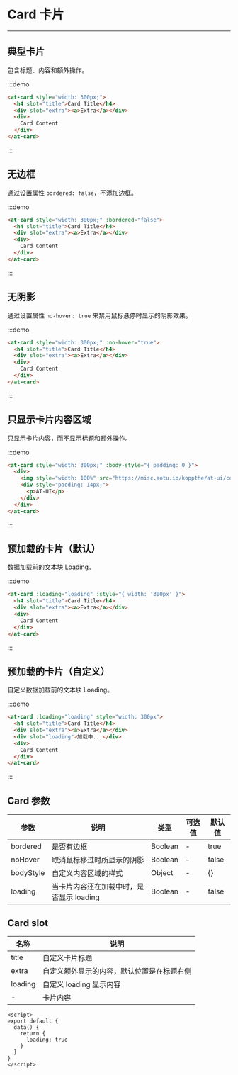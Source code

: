 
# Card 卡片

---

## 典型卡片

包含标题、内容和额外操作。

:::demo
```html
<at-card style="width: 300px;">
  <h4 slot="title">Card Title</h4>
  <div slot="extra"><a>Extra</a></div>
  <div>
    Card Content
  </div>
</at-card>
```
:::

## 无边框

通过设置属性 `bordered: false`，不添加边框。

:::demo
```html
<at-card style="width: 300px;" :bordered="false">
  <h4 slot="title">Card Title</h4>
  <div slot="extra"><a>Extra</a></div>
  <div>
    Card Content
  </div>
</at-card>
```
:::

## 无阴影
通过设置属性 `no-hover: true` 来禁用鼠标悬停时显示的阴影效果。

:::demo
```html
<at-card style="width: 300px;" :no-hover="true">
  <h4 slot="title">Card Title</h4>
  <div slot="extra"><a>Extra</a></div>
  <div>
    Card Content
  </div>
</at-card>
```
:::

## 只显示卡片内容区域

只显示卡片内容，而不显示标题和额外操作。

:::demo
```html
<at-card style="width: 300px;" :body-style="{ padding: 0 }">
  <div>
    <img style="width: 100%" src="https://misc.aotu.io/koppthe/at-ui/cover.jpg">
    <div style="padding: 14px;">
      <p>AT-UI</p>
    </div>
  </div>
</at-card>
```
:::


## 预加载的卡片（默认）

数据加载前的文本块 Loading。

:::demo
```html
<at-card :loading="loading" :style="{ width: '300px' }">
  <h4 slot="title">Card Title</h4>
  <div slot="extra"><a>Extra</a></div>
  <div>
    Card Content
  </div>
</at-card>
```
:::

## 预加载的卡片（自定义）

自定义数据加载前的文本块 Loading。

:::demo
```html
<at-card :loading="loading" style="width: 300px">
  <h4 slot="title">Card Title</h4>
  <div slot="extra"><a>Extra</a></div>
  <div slot="loading">加载中...</div>
  <div>
    Card Content
  </div>
</at-card>
```
:::

## Card 参数

| 参数      | 说明          | 类型      | 可选值                           | 默认值  |
|---------- |-------------- |---------- |--------------------------------  |-------- |
| bordered | 是否有边框 | Boolean | - | true |
| noHover | 取消鼠标移过时所显示的阴影 | Boolean | - | false |
| bodyStyle | 自定义内容区域的样式 | Object | - | {} |
| loading | 当卡片内容还在加载中时，是否显示 loading | Boolean | - | false |

## Card slot

| 名称      | 说明 |
|----------|-------- |
| title | 自定义卡片标题 |
| extra | 自定义额外显示的内容，默认位置是在标题右侧 |
| loading | 自定义 loading 显示内容 |
| - | 卡片内容 |

```
<script>
export default {
  data() {
    return {
      loading: true
    }
  }
}
</script>
```